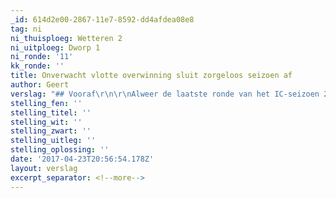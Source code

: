 ```yaml
---
_id: 614d2e00-2867-11e7-8592-dd4afdea08e8
tag: ni
ni_thuisploeg: Wetteren 2
ni_uitploeg: Dworp 1
ni_ronde: '11'
kk_ronde: ''
title: Onverwacht vlotte overwinning sluit zorgeloos seizoen af
author: Geert
verslag: "## Vooraf\r\n\r\nAlweer de laatste ronde van het IC-seizoen 2016-2017. De tegenstander vandaag, Wetteren II, is een stevig ploegske. En uitgerekend tegen ons, kwamen ze dan nog wat straffer voor de dag dan gewoonlijk. Wij van onze kant moesten **_Kjell_**, onze sterkhouder op bord 2, missen en traden dus enigszins verzwakt aan. En zeer ontspannen. Ook deze ronde is punten halen immers bijzaak. Gered zijn we al. Een luxepositie waarin ook Wetteren 2 zich bevindt.<!--more-->\r\n\r\n## De ontmoeting\r\n\r\nDoorgaans heeft **_Serge_** op bord 1 als eerste gedaan. Dat was deze keer niet anders. Met zwart houdt hij de stelling lange tijd zo goed als symmetrisch. Dat mondt uit in een grote afruiloperatie en die draait uiteindelijk in zijn voordeel uit. Al blijkt een pluspion met ongelijke lopers wel niet te volstaan voor de winst. Opdracht volbracht, de bordjes hangen nog in evenwicht. 0,5-0,5.\r\n\r\nDan volgt **_Geert V._** op bord 3. Eveneens met zwart in een redelijk tamme opening. Daarin denkt de jonge Wetterenaar via een pionoffer een aanval te kunnen fokken. Dat valt tegen. Zwart staat wel gedrongen en defensief maar heeft het loperpaar en een pion meer. Secuur verdedigen blijft aangewezen en voor een keertje pak ik het kalm en volwassen aan. Na een blunder van wit in hoge tijdnood is de volle buit binnen. 0,5-1,5 voor de goei.\r\n\r\n‘Mister 90%’ (tot voor deze ronde 4,5/5) **_Diederik_** op bord 5 staat met zwart ook in Wetteren vanuit de opening erg goed. Wit offert/blundert een pion en komt er daarna niet meer aan te pas. Hij verliest een tweede pion, dan de kwaliteit en vervolgens een volle toren. Het lijkt alsof het vanzelf speelt. Schijn bedriegt, het is gewoon grootste onderscheiding (5,5/6!). 0,5-2,5 voor ons.\r\n\r\nOp bord 4 lijkt **_Frank_** stilaan zichzelf terug te vinden. Met wit krijgt hij een Franse opening tegen. Daarin voelt de tegenstander zich een beetje onwennig –waarom speelt hij het dan? Lange tijd gaat het gelijk op, er worden wat stukken geruild en in hoge tijdnood offert de man uit Wetteren min of meer gedwongen een kwaliteit. Fouten mag zwart in deze stelling niet maken en Frank blijft dan ook precies spelen. Zo haalt hij het volle pond binnen. Knap, want onverwacht zijn we zo al zeker dat we de match winnen. 0,5-3,5 voor de goei!\r\n\r\nEn dan begint het lange wachten. Voorzitter **_Eric_** krijgt met wit een Wolga-gambiet tegen en –eigen ervaring- dat is, ondanks het pionvoordeel, lastig spelen. Eric ontwijkt echter vakkundig alle wolfijzers en schietgeweren. Helaas, op het moment dat hij kan oogsten, gaat het licht uit. De witspeler mist verschillende goeie kansen om dan te eindigen met een paard tegen twee verbonden vrijpionnen. Helaas, driewerf helaas, het paard spit Delft onder… Wetteren mildert tot 1,5-3,5.\r\n\r\nTot slot speelt **_Geert M._** op bord 2 met wit een dijk van een partij tegen een sterke tegenstander. De stelling gaat lang gelijk op. Zwart weigert twee keer remise –vermoedelijk terecht. Er worden stukken geruild en de partij mondt uit in een paardeindspel. Moeilijk, moeilijk, moeilijk want het zwarte paard is positioneel toch ietwat superieur. Geert laat zich echter niet uit zijn lood slaan, blijft koelbloedig en het is eerder zwart die minder goed voortzet. Uiteindelijk kiest hij eieren voor zijn geld en aanvaardt het derde remiseaanbod. Eindstand 2-4 voor ons. Exquis!\r\n\r\n## Naspel\r\n\r\nEr zijn zo van die dagen. Wetteren was vandaag Elo-gewijs één van de betere teams uit de afdeling. Welnu, ze raakten geen hout… Eerlijk is eerlijk: eigenlijk had het deze keer 1-5 voor ons moeten zijn. Vrijwel op elk bord liepen we er los over. En zo kunnen we dit seizoen waardig besluiten met een mooie overwinning en een zevende plaats in de rangschikking. Mits wat geconcentreerder spelen en wat meer Diederik eindigen we volgend jaar zeker nog een paar plaatsjes hoger. Iedereen bedankt, het was een fijn seizoen. Op naar IC 2017-2018!"
stelling_fen: ''
stelling_titel: ''
stelling_wit: ''
stelling_zwart: ''
stelling_uitleg: ''
stelling_oplossing: ''
date: '2017-04-23T20:56:54.178Z'
layout: verslag
excerpt_separator: <!--more-->
---
```


